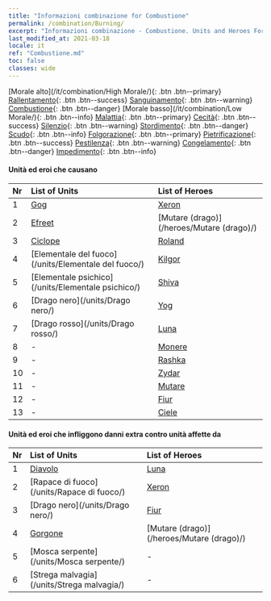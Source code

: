 ```yaml
---
title: "Informazioni combinazione for Combustione"
permalink: /combination/Burning/
excerpt: "Informazioni combinazione - Combustione. Units and Heroes Formation."
last_modified_at: 2021-03-18
locale: it
ref: "Combustione.md"
toc: false
classes: wide
---
```


  [Morale alto](/it/combination/High Morale/){: .btn .btn--primary} [Rallentamento](/it/combination/Slow/){: .btn .btn--success} [Sanguinamento](/it/combination/Bleeding/){: .btn .btn--warning} [Combustione](/it/combination/Burning/){: .btn .btn--danger} [Morale basso](/it/combination/Low Morale/){: .btn .btn--info} [Malattia](/it/combination/Disease/){: .btn .btn--primary} [Cecità](/it/combination/Blind/){: .btn .btn--success} [Silenzio](/it/combination/Silence/){: .btn .btn--warning} [Stordimento](/it/combination/Stun/){: .btn .btn--danger} [Scudo](/it/combination/Shield/){: .btn .btn--info} [Folgorazione](/it/combination/Static/){: .btn .btn--primary} [Pietrificazione](/it/combination/Petrify/){: .btn .btn--success} [Pestilenza](/it/combination/Plague/){: .btn .btn--warning} [Congelamento](/it/combination/Freeze/){: .btn .btn--danger} [Impedimento](/it/combination/Deterrence/){: .btn .btn--info} 


#### Unità ed eroi che causano <Combustione>

  | Nr |  List of Units  | List of Heroes | 
  |:---|:----------------|:---------------| 
  | 1 | [Gog](/units/Gog/) | [Xeron](/heroes/Xeron/) |
  | 2 | [Efreet](/units/Efreet/) | [Mutare (drago)](/heroes/Mutare (drago)/) |
  | 3 | [Ciclope](/units/Ciclope/) | [Roland](/heroes/Roland/) |
  | 4 | [Elementale del fuoco](/units/Elementale del fuoco/) | [Kilgor](/heroes/Kilgor/) |
  | 5 | [Elementale psichico](/units/Elementale psichico/) | [Shiva](/heroes/Shiva/) |
  | 6 | [Drago nero](/units/Drago nero/) | [Yog](/heroes/Yog/) |
  | 7 | [Drago rosso](/units/Drago rosso/) | [Luna](/heroes/Luna/) |
  | 8 | - | [Monere](/heroes/Monere/) |
  | 9 | - | [Rashka](/heroes/Rashka/) |
  | 10 | - | [Zydar](/heroes/Zydar/) |
  | 11 | - | [Mutare](/heroes/Mutare/) |
  | 12 | - | [Fiur](/heroes/Fiur/) |
  | 13 | - | [Ciele](/heroes/Ciele/) |


#### Unità ed eroi che infliggono danni extra contro unità affette da <Combustione>

  | Nr |  List of Units  | List of Heroes | 
  |:---|:----------------|:---------------| 
  | 1 | [Diavolo](/units/Diavolo/) | [Luna](/heroes/Luna/) |
  | 2 | [Rapace di fuoco](/units/Rapace di fuoco/) | [Xeron](/heroes/Xeron/) |
  | 3 | [Drago nero](/units/Drago nero/) | [Fiur](/heroes/Fiur/) |
  | 4 | [Gorgone](/units/Gorgone/) | [Mutare (drago)](/heroes/Mutare (drago)/) |
  | 5 | [Mosca serpente](/units/Mosca serpente/) | - |
  | 6 | [Strega malvagia](/units/Strega malvagia/) | - |
